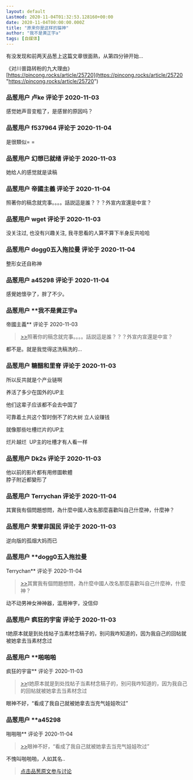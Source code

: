 ```yaml
---
layout: default
Lastmod: 2020-11-04T01:32:53.128160+00:00
date: 2020-11-04T00:00:00.000Z
title: "原来你是这样的猫神"
author: "我不是黄正宇a"
tags: [自媒体]
---
```


有没发现和前两天品葱上这篇文章很面熟，从第四分钟开始…  
  
《对川普路转粉的九大理由》  
[https://pincong.rocks/article/25720](https://pincong.rocks/article/25720 "https://pincong.rocks/article/25720")

            
### 品葱用户 **卢ke** 评论于 2020-11-03
        
感觉她声音变粗了，是感冒的原因吗？
        


            
### 品葱用户 **f537964** 评论于 2020-11-04
        
是很類似= =
        


            
### 品葱用户 **幻想已就绪** 评论于 2020-11-03
        
她给人的感觉就是读稿
        


            
### 品葱用户 **帝國主義** 评论于 2020-11-04
        
照著你的稿念就完事。。。。話説這是誰？？？外宣内宣還是中宣？
        


            
### 品葱用户 **wget** 评论于 2020-11-03
        
没关注过, 也没有兴趣关注, 我寻思看的人算不算下半身反共哈哈
        


            
### 品葱用户 **dogg0五入拖拉曼** 评论于 2020-11-04
        
整形女还自称神
        


            
### 品葱用户 **a45298** 评论于 2020-11-04
        
感覺她懷孕了，胖了不少。
        


            
### 品葱用户 **我不是黄正宇a 
帝國主義** 评论于 2020-11-03
        
> [\>>]( "/video/item_id-30553#")照著你的稿念就完事。。。。話説這是誰？？？外宣内宣還是中宣？

  
  
都不是。就是我觉得这洗稿洗的…
        


            
### 品葱用户 **糖醋和里脊** 评论于 2020-11-03
        
所以反共就是个产业链啊  
  
养活了多少在国外的UP主  
  
他们这辈子应该都不会去中国了  
  
可靠着土共这个暂时倒不了的大树 立人设赚钱  
  
  
  
就像那些吐槽烂片的UP主  
  
烂片越烂  UP主的吐槽才有人看一样
        


            
### 品葱用户 **Dk2s** 评论于 2020-11-03
        
他以前的影片都有用修圖軟體  
脖子附近都變形了
        


            
### 品葱用户 **Terrychan** 评论于 2020-11-04
        
其實我有個問題想問，為什麼中國人改名那麼喜歡叫自己什麼神，什麼神？
        


            
### 品葱用户 **荣誉非国民** 评论于 2020-11-03
        
逆向版的孤烟大妈而已
        


            
### 品葱用户 **dogg0五入拖拉曼 
Terrychan** 评论于 2020-11-04
        
> [\>>]( "/video/item_id-30562#")其實我有個問題想問，為什麼中國人改名那麼喜歡叫自己什麼神，什麼神？

  
  
动不动男神女神神器，滥用神字，没信仰
        


            
### 品葱用户 **疯狂的宇宙** 评论于 2020-11-03
        
t她原本就是到处找帖子当素材念稿子的，别问我咋知道的，因为我自己的回帖就被她拿去当素材念过
        


            
### 品葱用户 **啪啪啪 
疯狂的宇宙** 评论于 2020-11-03
        
> [\>>]( "/video/item_id-30567#")t她原本就是到处找帖子当素材念稿子的，别问我咋知道的，因为我自己的回帖就被她拿去当素材念过

  
  
眼神不好，“看成了我自己就被她拿去当充气娃娃吹过”
        


            
### 品葱用户 **a45298 
啪啪啪** 评论于 2020-11-04
        
> [\>>]( "/video/item_id-30570#")眼神不好，“看成了我自己就被她拿去当充气娃娃吹过”

  
  
不愧叫啪啪啪，人如其名..
        






> [点击品葱原文参与讨论](https://pincong.rocks/video/3312)

